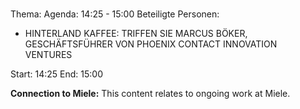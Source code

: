 # 
Thema: 
Agenda: 14:25 - 15:00
Beteiligte Personen:
- HINTERLAND KAFFEE: TRIFFEN SIE MARCUS BÖKER, GESCHÄFTSFÜHRER VON PHOENIX CONTACT INNOVATION VENTURES

Start: 14:25
End: 15:00

**Connection to Miele:** This content relates to ongoing work at Miele.
